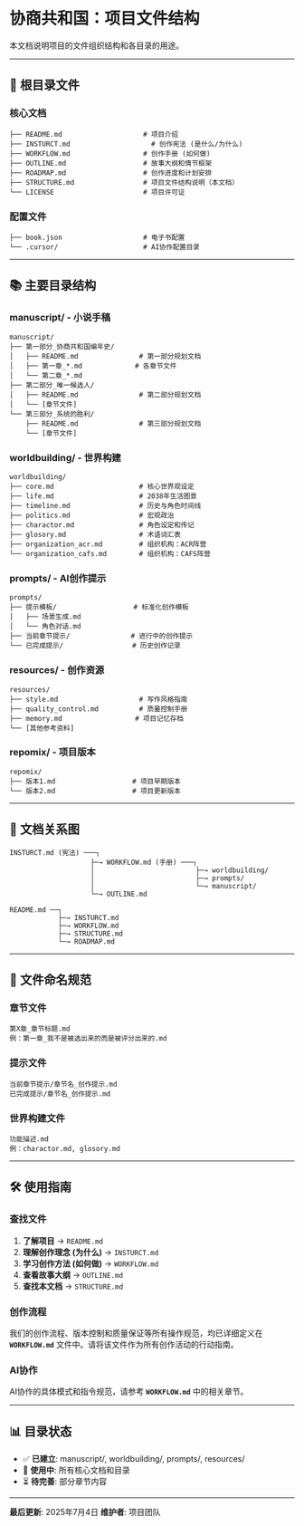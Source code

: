 # 协商共和国：项目文件结构

本文档说明项目的文件组织结构和各目录的用途。

---

## 📁 根目录文件

### 核心文档
```
├── README.md                    # 项目介绍
├── INSTURCT.md                    # 创作宪法 (是什么/为什么)
├── WORKFLOW.md                  # 创作手册 (如何做)
├── OUTLINE.md                   # 故事大纲和情节框架
├── ROADMAP.md                   # 创作进度和计划安排
├── STRUCTURE.md                 # 项目文件结构说明（本文档）
└── LICENSE                      # 项目许可证
```

### 配置文件
```
├── book.json                    # 电子书配置
└── .cursor/                     # AI协作配置目录
```

---

## 📚 主要目录结构

### manuscript/ - 小说手稿
```
manuscript/
├── 第一部分_协商共和国编年史/
│   ├── README.md               # 第一部分规划文档
│   ├── 第一章_*.md             # 各章节文件
│   └── 第二章_*.md
├── 第二部分_唯一候选人/
│   ├── README.md               # 第二部分规划文档
│   └── [章节文件]
└── 第三部分_系统的胜利/
    ├── README.md               # 第三部分规划文档
    └── [章节文件]
```

### worldbuilding/ - 世界构建
```
worldbuilding/
├── core.md                     # 核心世界观设定
├── life.md                     # 2038年生活图景
├── timeline.md                 # 历史与角色时间线
├── politics.md                 # 宏观政治
├── charactor.md                # 角色设定和传记
├── glosory.md                  # 术语词汇表
├── organization_acr.md         # 组织机构：ACR阵营
└── organization_cafs.md        # 组织机构：CAFS阵营
```

### prompts/ - AI创作提示
```
prompts/
├── 提示模板/                   # 标准化创作模板
│   ├── 场景生成.md
│   └── 角色对话.md
├── 当前章节提示/               # 进行中的创作提示
└── 已完成提示/                 # 历史创作记录
```

### resources/ - 创作资源
```
resources/
├── style.md                    # 写作风格指南
├── quality_control.md          # 质量控制手册
├── memory.md                  # 项目记忆存档
└── [其他参考资料]
```

### repomix/ - 项目版本
```
repomix/
├── 版本1.md                   # 项目早期版本
└── 版本2.md                   # 项目更新版本
```

---

## 🔗 文档关系图

```
INSTURCT.md (宪法) ───┐
                    ├─→ WORKFLOW.md (手册) ───┐
                    │                         ├─→ worldbuilding/
                    │                         ├─→ prompts/
                    │                         └─→ manuscript/
                    └─→ OUTLINE.md

README.md ──┐
            ├─→ INSTURCT.md
            ├─→ WORKFLOW.md
            ├─→ STRUCTURE.md
            └─→ ROADMAP.md
```

---

## 📝 文件命名规范

### 章节文件
```
第X章_章节标题.md
例：第一章_我不是被选出来的而是被评分出来的.md
```

### 提示文件
```
当前章节提示/章节名_创作提示.md
已完成提示/章节名_创作提示.md
```

### 世界构建文件
```
功能描述.md
例：charactor.md, glosory.md
```

---

## 🛠️ 使用指南

### 查找文件
1. **了解项目** → `README.md`
2. **理解创作理念 (为什么)** → `INSTURCT.md`
3. **学习创作方法 (如何做)** → `WORKFLOW.md`
4. **查看故事大纲** → `OUTLINE.md`
5. **查找本文档** → `STRUCTURE.md`

### 创作流程
我们的创作流程、版本控制和质量保证等所有操作规范，均已详细定义在 **`WORKFLOW.md`** 文件中。请将该文件作为所有创作活动的行动指南。

### AI协作
AI协作的具体模式和指令规范，请参考 **`WORKFLOW.md`** 中的相关章节。

---

## 📊 目录状态

- ✅ **已建立**: manuscript/, worldbuilding/, prompts/, resources/
- 🔄 **使用中**: 所有核心文档和目录
- ⏳ **待完善**: 部分章节内容

---

**最后更新**: 2025年7月4日
**维护者**: 项目团队

